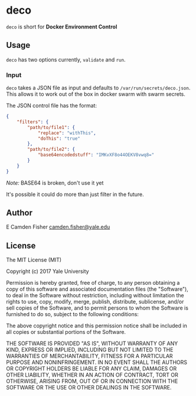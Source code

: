 # deco

`deco` is short for **Docker Environment Control**

## Usage

`deco` has two options currently, `validate` and `run`.

### Input

`deco` takes a JSON file as input and defaults to `/var/run/secrets/deco.json`.  This allows it to work
out of the box in docker swarm with swarm secrets.

The JSON control file has the format:

```JSON
{
    "filters": {
        "path/to/file1": {
            "replace": "withThis",
            "doThis": "true"
        },
        "path/to/file2": {
            "base64encodedstuff": "IMKvXF8o44OEKV8vwq8="
        }
    }
}
```
*Note:* BASE64 is broken, don't use it yet


It's possible it could do more than just filter in the future.

## Author

E Camden Fisher <camden.fisher@yale.edu>

## License

The MIT License (MIT)

Copyright (c) 2017 Yale University

Permission is hereby granted, free of charge, to any person obtaining a copy
of this software and associated documentation files (the "Software"), to deal
in the Software without restriction, including without limitation the rights
to use, copy, modify, merge, publish, distribute, sublicense, and/or sell
copies of the Software, and to permit persons to whom the Software is
furnished to do so, subject to the following conditions:

The above copyright notice and this permission notice shall be included in
all copies or substantial portions of the Software.

THE SOFTWARE IS PROVIDED "AS IS", WITHOUT WARRANTY OF ANY KIND, EXPRESS OR
IMPLIED, INCLUDING BUT NOT LIMITED TO THE WARRANTIES OF MERCHANTABILITY,
FITNESS FOR A PARTICULAR PURPOSE AND NONINFRINGEMENT. IN NO EVENT SHALL THE
AUTHORS OR COPYRIGHT HOLDERS BE LIABLE FOR ANY CLAIM, DAMAGES OR OTHER
LIABILITY, WHETHER IN AN ACTION OF CONTRACT, TORT OR OTHERWISE, ARISING FROM,
OUT OF OR IN CONNECTION WITH THE SOFTWARE OR THE USE OR OTHER DEALINGS IN
THE SOFTWARE.